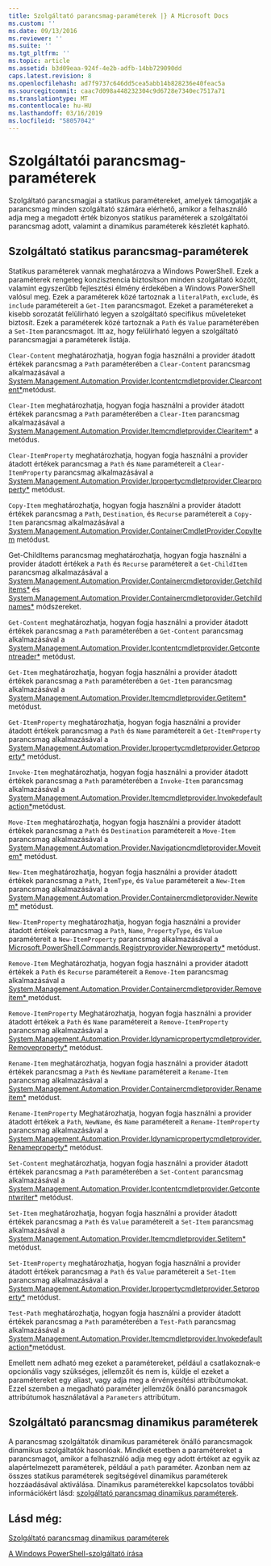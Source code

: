 ```yaml
---
title: Szolgáltató parancsmag-paraméterek |} A Microsoft Docs
ms.custom: ''
ms.date: 09/13/2016
ms.reviewer: ''
ms.suite: ''
ms.tgt_pltfrm: ''
ms.topic: article
ms.assetid: b3d09eaa-924f-4e2b-adfb-14bb729090dd
caps.latest.revision: 8
ms.openlocfilehash: ad7f9737c646dd5cea5abb14b828236e40feac5a
ms.sourcegitcommit: caac7d098a448232304c9d6728e7340ec7517a71
ms.translationtype: MT
ms.contentlocale: hu-HU
ms.lasthandoff: 03/16/2019
ms.locfileid: "58057042"
---
```

# <a name="provider-cmdlet-parameters"></a>Szolgáltatói parancsmag-paraméterek

Szolgáltató parancsmagjai a statikus paramétereket, amelyek támogatják a parancsmag minden szolgáltató számára elérhető, amikor a felhasználó adja meg a megadott érték bizonyos statikus paraméterek a szolgáltatói parancsmag adott, valamint a dinamikus paraméterek készletét kapható.

## <a name="provider-cmdlet-static-parameters"></a>Szolgáltató statikus parancsmag-paraméterek

Statikus paraméterek vannak meghatározva a Windows PowerShell. Ezek a paraméterek rengeteg konzisztencia biztosítson minden szolgáltató között, valamint egyszerűbb fejlesztési élmény érdekében a Windows PowerShell valósul meg. Ezek a paraméterek közé tartoznak a `literalPath`, `exclude`, és `include` paramétereit a `Get-Item` parancsmagot. Ezeket a paramétereket a kisebb sorozatát felülírható legyen a szolgáltató specifikus műveleteket biztosít. Ezek a paraméterek közé tartoznak a `Path` és `Value` paraméterében a `Set-Item` parancsmagot. Itt az, hogy felülírható legyen a szolgáltató parancsmagjai a paraméterek listája.

`Clear-Content` meghatározhatja, hogyan fogja használni a provider átadott értékek parancsmag a `Path` paraméterében a `Clear-Content` parancsmag alkalmazásával a [System.Management.Automation.Provider.Icontentcmdletprovider.Clearcontent*](/dotnet/api/System.Management.Automation.Provider.IContentCmdletProvider.ClearContent)metódust.

`Clear-Item` meghatározhatja, hogyan fogja használni a provider átadott értékek parancsmag a `Path` paraméterében a `Clear-Item` parancsmag alkalmazásával a [System.Management.Automation.Provider.Itemcmdletprovider.Clearitem*](/dotnet/api/System.Management.Automation.Provider.ItemCmdletProvider.ClearItem) a metódus.

`Clear-ItemProperty` meghatározhatja, hogyan fogja használni a provider átadott értékek parancsmag a `Path` és `Name` paramétereit a `Clear-ItemProperty` parancsmag alkalmazásával a [ System.Management.Automation.Provider.Ipropertycmdletprovider.Clearproperty*](/dotnet/api/System.Management.Automation.Provider.IPropertyCmdletProvider.ClearProperty) metódust.

`Copy-Item` meghatározhatja, hogyan fogja használni a provider átadott értékek parancsmag a `Path`, `Destination`, és `Recurse` paramétereit a `Copy-Item` parancsmag alkalmazásával a [ System.Management.Automation.Provider.ContainerCmdletProvider.CopyItem](/dotnet/api/System.Management.Automation.Provider.ContainerCmdletProvider.CopyItem) metódust.

Get-ChildItems parancsmag meghatározhatja, hogyan fogja használni a provider átadott értékek a `Path` és `Recurse` paramétereit a `Get-ChildItem` parancsmag alkalmazásával a [ System.Management.Automation.Provider.Containercmdletprovider.Getchilditems*](/dotnet/api/System.Management.Automation.Provider.ContainerCmdletProvider.GetChildItems) és [System.Management.Automation.Provider.Containercmdletprovider.Getchildnames*](/dotnet/api/System.Management.Automation.Provider.ContainerCmdletProvider.GetChildNames) módszereket.

`Get-Content` meghatározhatja, hogyan fogja használni a provider átadott értékek parancsmag a `Path` paraméterében a `Get-Content` parancsmag alkalmazásával a [System.Management.Automation.Provider.Icontentcmdletprovider.Getcontentreader*](/dotnet/api/System.Management.Automation.Provider.IContentCmdletProvider.GetContentReader) metódust.

`Get-Item` meghatározhatja, hogyan fogja használni a provider átadott értékek parancsmag a `Path` paraméterében a `Get-Item` parancsmag alkalmazásával a [System.Management.Automation.Provider.Itemcmdletprovider.Getitem*](/dotnet/api/System.Management.Automation.Provider.ItemCmdletProvider.GetItem) metódust.

`Get-ItemProperty` meghatározhatja, hogyan fogja használni a provider átadott értékek parancsmag a `Path` és `Name` paramétereit a `Get-ItemProperty` parancsmag alkalmazásával a [ System.Management.Automation.Provider.Ipropertycmdletprovider.Getproperty*](/dotnet/api/System.Management.Automation.Provider.IPropertyCmdletProvider.GetProperty) metódust.

`Invoke-Item` meghatározhatja, hogyan fogja használni a provider átadott értékek parancsmag a `Path` paraméterében a `Invoke-Item` parancsmag alkalmazásával a [System.Management.Automation.Provider.Itemcmdletprovider.Invokedefaultaction*](/dotnet/api/System.Management.Automation.Provider.ItemCmdletProvider.InvokeDefaultAction)metódust.

`Move-Item` meghatározhatja, hogyan fogja használni a provider átadott értékek parancsmag a `Path` és `Destination` paramétereit a `Move-Item` parancsmag alkalmazásával a [ System.Management.Automation.Provider.Navigationcmdletprovider.Moveitem*](/dotnet/api/System.Management.Automation.Provider.NavigationCmdletProvider.MoveItem) metódust.

`New-Item` meghatározhatja, hogyan fogja használni a provider átadott értékek parancsmag a `Path`, `ItemType`, és `Value` paramétereit a `New-Item` parancsmag alkalmazásával a [ System.Management.Automation.Provider.Containercmdletprovider.Newitem*](/dotnet/api/System.Management.Automation.Provider.ContainerCmdletProvider.NewItem) metódust.

`New-ItemProperty` meghatározhatja, hogyan fogja használni a provider átadott értékek parancsmag a `Path`, `Name`, `PropertyType`, és `Value` paramétereit a `New-ItemProperty` parancsmag alkalmazásával a [ Microsoft.PowerShell.Commands.Registryprovider.Newproperty*](/dotnet/api/Microsoft.PowerShell.Commands.RegistryProvider.NewProperty) metódust.

`Remove-Item` Meghatározhatja, hogyan fogja használni a provider átadott értékek a `Path` és `Recurse` paramétereit a `Remove-Item` parancsmag alkalmazásával a [System.Management.Automation.Provider.Containercmdletprovider.Removeitem* ](/dotnet/api/System.Management.Automation.Provider.ContainerCmdletProvider.RemoveItem) metódust.

`Remove-ItemProperty` Meghatározhatja, hogyan fogja használni a provider átadott értékek a `Path` és `Name` paramétereit a `Remove-ItemProperty` parancsmag alkalmazásával a [ System.Management.Automation.Provider.Idynamicpropertycmdletprovider.Removeproperty*](/dotnet/api/System.Management.Automation.Provider.IDynamicPropertyCmdletProvider.RemoveProperty) metódust.

`Rename-Item` meghatározhatja, hogyan fogja használni a provider átadott értékek parancsmag a `Path` és `NewName` paramétereit a `Rename-Item` parancsmag alkalmazásával a [ System.Management.Automation.Provider.Containercmdletprovider.Renameitem*](/dotnet/api/System.Management.Automation.Provider.ContainerCmdletProvider.RenameItem) metódust.

`Rename-ItemProperty` Meghatározhatja, hogyan fogja használni a provider átadott értékek a `Path`, `NewName`, és `Name` paramétereit a `Rename-ItemProperty` parancsmag alkalmazásával a [ System.Management.Automation.Provider.Idynamicpropertycmdletprovider.Renameproperty*](/dotnet/api/System.Management.Automation.Provider.IDynamicPropertyCmdletProvider.RenameProperty) metódust.

`Set-Content` meghatározhatja, hogyan fogja használni a provider átadott értékek parancsmag a `Path` paraméterében a `Set-Content` parancsmag alkalmazásával a [System.Management.Automation.Provider.Icontentcmdletprovider.Getcontentwriter*](/dotnet/api/System.Management.Automation.Provider.IContentCmdletProvider.GetContentWriter) metódust.

`Set-Item` meghatározhatja, hogyan fogja használni a provider átadott értékek parancsmag a `Path` és `Value` paramétereit a `Set-Item` parancsmag alkalmazásával a [System.Management.Automation.Provider.Itemcmdletprovider.Setitem* ](/dotnet/api/System.Management.Automation.Provider.ItemCmdletProvider.SetItem) metódust.

`Set-ItemProperty` meghatározhatja, hogyan fogja használni a provider átadott értékek parancsmag a `Path` és `Value` paramétereit a `Set-Item` parancsmag alkalmazásával a [ System.Management.Automation.Provider.Ipropertycmdletprovider.Setproperty*](/dotnet/api/System.Management.Automation.Provider.IPropertyCmdletProvider.SetProperty) metódust.

`Test-Path` meghatározhatja, hogyan fogja használni a provider átadott értékek parancsmag a `Path` paraméterében a `Test-Path` parancsmag alkalmazásával a [System.Management.Automation.Provider.Itemcmdletprovider.Invokedefaultaction*](/dotnet/api/System.Management.Automation.Provider.ItemCmdletProvider.InvokeDefaultAction)metódust.

Emellett nem adható meg ezeket a paramétereket, például a csatlakoznak-e opcionális vagy szükséges, jellemzőit és nem is, küldje el ezeket a paramétereket egy aliast, vagy adja meg a érvényesítési attribútumokat. Ezzel szemben a megadható paraméter jellemzők önálló parancsmagok attribútumok használatával a `Parameters` attribútum.

## <a name="provider-cmdlet-dynamic-parameters"></a>Szolgáltató parancsmag dinamikus paraméterek

A parancsmag szolgáltatók dinamikus paraméterek önálló parancsmagok dinamikus szolgáltatók hasonlóak. Mindkét esetben a paramétereket a parancsmagot, amikor a felhasználó adja meg egy adott értéket az egyik az alapértelmezett paraméterek, például a `path` paraméter. Azonban nem az összes statikus paraméterek segítségével dinamikus paraméterek hozzáadásával aktiválása. Dinamikus paraméterekkel kapcsolatos további információkért lásd: [szolgáltató parancsmag dinamikus paraméterek](./provider-cmdlet-dynamic-parameters.md).

## <a name="see-also"></a>Lásd még:

[Szolgáltató parancsmag dinamikus paraméterek](./provider-cmdlet-dynamic-parameters.md)

[A Windows PowerShell-szolgáltató írása](./writing-a-windows-powershell-provider.md)